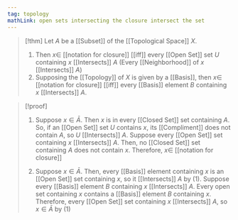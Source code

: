 ```yaml
---
tag: topology
mathLink: open sets intersecting the closure intersect the set
---
```

> [!thm]
> Let $A$ be a [[Subset]] of the [[Topological Space]] $X$.
> 1. Then $x\in$ [[notation for closure]] [[iff]] every [[Open Set]] set $U$ containing $x$ [[Intersects]] $A$ (Every [[Neighborhood]] of $x$ [[Intersects]] $A$)
> 2. Supposing the [[Topology]] of $X$ is given by a [[Basis]], then $x\in$ [[notation for closure]] [[iff]] every [[Basis]] element $B$ containing $x$ [[Intersects]] $A$.

> [!proof]
> 1. Suppose $x\in\bar{A}$. Then $x$ is in every [[Closed Set]] set containing $A$. So, if an [[Open Set]] set $U$ contains $x$, its [[Compliment]] does not contain $A$, so $U$ [[Intersects]] $A$.
> Suppose every [[Open Set]] set containing $x$ [[Intersects]] $A$. Then, no [[Closed Set]] set containing $A$ does not contain $x$. Therefore, $x\in$ [[notation for closure]]
> 
> 2. Suppose $x\in\bar{A}$. Then, every [[Basis]] element containing $x$ is an [[Open Set]] set containing $x$, so it [[Intersects]] $A$ by (1). Suppose every [[Basis]] element $B$ containing $x$ [[Intersects]] $A$. Every open set containing $x$ contains a [[Basis]] element $B$ containing $x$. Therefore, every [[Open Set]] set containing $x$ [[Intersects]] $A$, so $x\in\bar{A}$ by (1)

